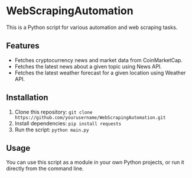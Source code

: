 # WebScrapingAutomation

This is a Python script for various automation and web scraping tasks.

## Features

- Fetches cryptocurrency news and market data from CoinMarketCap.
- Fetches the latest news about a given topic using News API.
- Fetches the latest weather forecast for a given location using Weather API.

## Installation

1. Clone this repository: `git clone https://github.com/yourusername/WebScrapingAutomation.git`
2. Install dependencies: `pip install requests`
3. Run the script: `python main.py`

## Usage

You can use this script as a module in your own Python projects, or run it directly from the command line.
